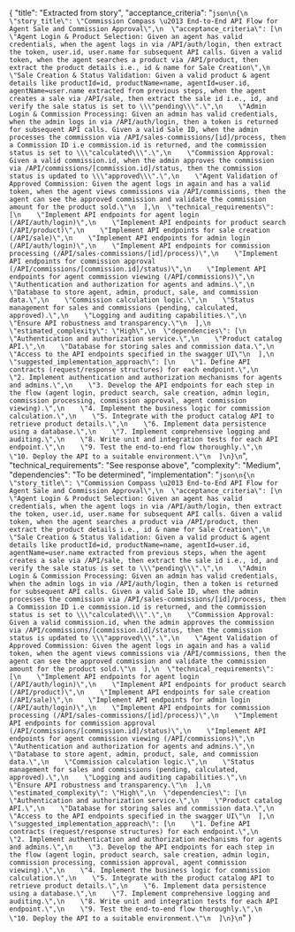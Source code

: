 {
  "title": "Extracted from story",
  "acceptance_criteria": "```json\n{\n  \"story_title\": \"Commission Compass \u2013 End-to-End API Flow for Agent Sale and Commission Approval\",\n  \"acceptance_criteria\": [\n    \"Agent Login & Product Selection: Given an agent has valid credentials, when the agent logs in via /API/auth/login, then extract the token, user.id, user.name for subsequent API calls. Given a valid token, when the agent searches a product via /API/product, then extract the product details i.e., id & name for Sale Creation\",\n    \"Sale Creation & Status Validation: Given a valid product & agent details like productId=id, productName=name, agentId=user.id, agentName=user.name extracted from previous steps, when the agent creates a sale via /API/sale, then extract the sale id i.e., id, and verify the sale status is set to \\\"pending\\\".\",\n    \"Admin Login & Commission Processing: Given an admin has valid credentials, when the admin logs in via /API/auth/login, then a token is returned for subsequent API calls. Given a valid Sale ID, when the admin processes the commission via /API/sales-commissions/[id]/process, then a Commission ID i.e commission.id is returned, and the commission status is set to \\\"calculated\\\".\",\n    \"Commission Approval: Given a valid commission.id, when the admin approves the commission via /API/commissions/[commission.id]/status, then the commission status is updated to \\\"approved\\\".\",\n    \"Agent Validation of Approved Commission: Given the agent logs in again and has a valid token, when the agent views commissions via /API/commissions, then the agent can see the approved commission and validate the commission amount for the product sold.\"\n  ],\n  \"technical_requirements\": [\n    \"Implement API endpoints for agent login (/API/auth/login)\",\n    \"Implement API endpoints for product search (/API/product)\",\n    \"Implement API endpoints for sale creation (/API/sale)\",\n    \"Implement API endpoints for admin login (/API/auth/login)\",\n    \"Implement API endpoints for commission processing (/API/sales-commissions/[id]/process)\",\n    \"Implement API endpoints for commission approval (/API/commissions/[commission.id]/status)\",\n    \"Implement API endpoints for agent commission viewing (/API/commissions)\",\n    \"Authentication and authorization for agents and admins.\",\n    \"Database to store agent, admin, product, sale, and commission data.\",\n    \"Commission calculation logic.\",\n    \"Status management for sales and commissions (pending, calculated, approved).\",\n    \"Logging and auditing capabilities.\",\n    \"Ensure API robustness and transparency.\"\n  ],\n  \"estimated_complexity\": \"High\",\n  \"dependencies\": [\n    \"Authentication and authorization service.\",\n    \"Product catalog API.\",\n    \"Database for storing sales and commission data.\",\n    \"Access to the API endpoints specified in the swagger UI\"\n  ],\n  \"suggested_implementation_approach\": [\n    \"1. Define API contracts (request/response structures) for each endpoint.\",\n    \"2. Implement authentication and authorization mechanisms for agents and admins.\",\n    \"3. Develop the API endpoints for each step in the flow (agent login, product search, sale creation, admin login, commission processing, commission approval, agent commission viewing).\",\n    \"4. Implement the business logic for commission calculation.\",\n    \"5. Integrate with the product catalog API to retrieve product details.\",\n    \"6. Implement data persistence using a database.\",\n    \"7. Implement comprehensive logging and auditing.\",\n    \"8. Write unit and integration tests for each API endpoint.\",\n    \"9. Test the end-to-end flow thoroughly.\",\n    \"10. Deploy the API to a suitable environment.\"\n  ]\n}\n```",
  "technical_requirements": "See response above",
  "complexity": "Medium",
  "dependencies": "To be determined",
  "implementation": "```json\n{\n  \"story_title\": \"Commission Compass \u2013 End-to-End API Flow for Agent Sale and Commission Approval\",\n  \"acceptance_criteria\": [\n    \"Agent Login & Product Selection: Given an agent has valid credentials, when the agent logs in via /API/auth/login, then extract the token, user.id, user.name for subsequent API calls. Given a valid token, when the agent searches a product via /API/product, then extract the product details i.e., id & name for Sale Creation\",\n    \"Sale Creation & Status Validation: Given a valid product & agent details like productId=id, productName=name, agentId=user.id, agentName=user.name extracted from previous steps, when the agent creates a sale via /API/sale, then extract the sale id i.e., id, and verify the sale status is set to \\\"pending\\\".\",\n    \"Admin Login & Commission Processing: Given an admin has valid credentials, when the admin logs in via /API/auth/login, then a token is returned for subsequent API calls. Given a valid Sale ID, when the admin processes the commission via /API/sales-commissions/[id]/process, then a Commission ID i.e commission.id is returned, and the commission status is set to \\\"calculated\\\".\",\n    \"Commission Approval: Given a valid commission.id, when the admin approves the commission via /API/commissions/[commission.id]/status, then the commission status is updated to \\\"approved\\\".\",\n    \"Agent Validation of Approved Commission: Given the agent logs in again and has a valid token, when the agent views commissions via /API/commissions, then the agent can see the approved commission and validate the commission amount for the product sold.\"\n  ],\n  \"technical_requirements\": [\n    \"Implement API endpoints for agent login (/API/auth/login)\",\n    \"Implement API endpoints for product search (/API/product)\",\n    \"Implement API endpoints for sale creation (/API/sale)\",\n    \"Implement API endpoints for admin login (/API/auth/login)\",\n    \"Implement API endpoints for commission processing (/API/sales-commissions/[id]/process)\",\n    \"Implement API endpoints for commission approval (/API/commissions/[commission.id]/status)\",\n    \"Implement API endpoints for agent commission viewing (/API/commissions)\",\n    \"Authentication and authorization for agents and admins.\",\n    \"Database to store agent, admin, product, sale, and commission data.\",\n    \"Commission calculation logic.\",\n    \"Status management for sales and commissions (pending, calculated, approved).\",\n    \"Logging and auditing capabilities.\",\n    \"Ensure API robustness and transparency.\"\n  ],\n  \"estimated_complexity\": \"High\",\n  \"dependencies\": [\n    \"Authentication and authorization service.\",\n    \"Product catalog API.\",\n    \"Database for storing sales and commission data.\",\n    \"Access to the API endpoints specified in the swagger UI\"\n  ],\n  \"suggested_implementation_approach\": [\n    \"1. Define API contracts (request/response structures) for each endpoint.\",\n    \"2. Implement authentication and authorization mechanisms for agents and admins.\",\n    \"3. Develop the API endpoints for each step in the flow (agent login, product search, sale creation, admin login, commission processing, commission approval, agent commission viewing).\",\n    \"4. Implement the business logic for commission calculation.\",\n    \"5. Integrate with the product catalog API to retrieve product details.\",\n    \"6. Implement data persistence using a database.\",\n    \"7. Implement comprehensive logging and auditing.\",\n    \"8. Write unit and integration tests for each API endpoint.\",\n    \"9. Test the end-to-end flow thoroughly.\",\n    \"10. Deploy the API to a suitable environment.\"\n  ]\n}\n```"
}